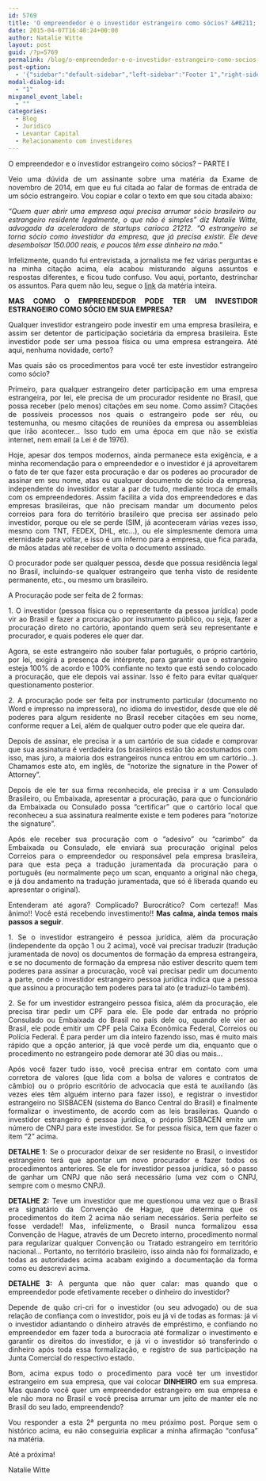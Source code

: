 ```yaml
---
id: 5769
title: 'O empreendedor e o investidor estrangeiro como sócios? &#8211; PARTE I'
date: 2015-04-07T16:40:24+00:00
author: Natalie Witte
layout: post
guid: /?p=5769
permalink: /blog/o-empreendedor-e-o-investidor-estrangeiro-como-socios-parte-i/
post-option:
  - '{"sidebar":"default-sidebar","left-sidebar":"Footer 1","right-sidebar":"Footer 1","page-title":"","page-caption":""}'
modal-dialog-id:
  - "1"
mixpanel_event_label:
  - ""
categories:
  - Blog
  - Jurídico
  - Levantar Capital
  - Relacionamento com investidores
---
```

<p style="text-align: justify;">
  O empreendedor e o investidor estrangeiro como sócios? &#8211; PARTE I
</p>

<p style="text-align: justify;">
  Veio uma dúvida de um assinante sobre uma matéria da Exame de novembro de 2014, em que eu fui citada ao falar de formas de entrada de um sócio estrangeiro. Vou copiar e colar o texto em que sou citada abaixo:
</p>

<p style="text-align: justify;">
  <i>&#8220;Quem quer abrir uma empresa aqui precisa arrumar sócio brasileiro ou  estrangeiro residente legalmente, o que não é simples&#8221; diz Natalie Witte, advogada da aceleradora de startups carioca 21212. &#8220;O estrangeiro se torna sócio como investidor da empresa, que já precisa existir. Ele deve desembolsar 150.000 reais, e poucos têm esse dinheiro na mão.&#8221;</i>
</p>

<p style="text-align: justify;">
  Infelizmente, quando fui entrevistada, a jornalista me fez várias perguntas e na minha citação acima, ela acabou misturando alguns assuntos e respostas diferentes, e ficou tudo confuso. Vou aqui, portanto, destrinchar os assuntos. Para quem não leu, segue o <a href="http://www.escoladoservir.com.br/acervo-digital/artigos/692/aqui-vale-a-pena-empreender">link</a> da matéria inteira.
</p>

<p style="text-align: justify;">
  <b>MAS COMO O EMPREENDEDOR PODE TER UM INVESTIDOR ESTRANGEIRO COMO SÓCIO EM SUA EMPRESA?</b>
</p>

<p style="text-align: justify;">
  Qualquer investidor estrangeiro pode investir em uma empresa brasileira, e assim ser detentor de participação societária da empresa brasileira. Este investidor pode ser uma pessoa física ou uma empresa estrangeira. Até aqui, nenhuma novidade, certo?
</p>

<p style="text-align: justify;">
  Mas quais são os procedimentos para você ter este investidor estrangeiro como sócio?
</p>

<p style="text-align: justify;">
  Primeiro, para qualquer estrangeiro deter participação em uma empresa estrangeira, por lei, ele precisa de um procurador residente no Brasil, que possa receber (pelo menos) citações em seu nome. Como assim? Citações de possíveis processos nos quais o estrangeiro pode ser réu, ou testemunha, ou mesmo citações de reuniões da empresa ou assembleias que irão acontecer&#8230; Isso tudo em uma época em que não se existia internet, nem email (a Lei é de 1976).
</p>

<p style="text-align: justify;">
  Hoje, apesar dos tempos modernos, ainda permanece esta exigência, e a minha recomendação para o empreendedor e o investidor é já aproveitarem o fato de ter que fazer esta procuração e dar os poderes ao procurador de assinar em seu nome, atas ou qualquer documento de sócio da empresa, independente do investidor estar a par de tudo, mediante troca de emails com os empreendedores. Assim facilita a vida dos empreendedores e das empresas brasileiras, que não precisam mandar um documento pelos correios para fora do território brasileiro que precisa ser assinado pelo investidor, porque ou ele se perde (SIM, já aconteceram várias vezes isso, mesmo com TNT, FEDEX, DHL, etc&#8230;), ou ele simplesmente demora uma eternidade para voltar, e isso é um inferno para a empresa, que fica parada, de mãos atadas até receber de volta o documento assinado.
</p>

<p style="text-align: justify;">
  O procurador pode ser qualquer pessoa, desde que possua residência legal no Brasil, incluindo-se qualquer estrangeiro que tenha visto de residente permanente, etc., ou mesmo um brasileiro.
</p>

<p style="text-align: justify;">
  A Procuração pode ser feita de 2 formas:
</p>

<p style="text-align: justify;">
  1. O investidor (pessoa física ou o representante da pessoa jurídica) pode vir ao Brasil e fazer a procuração por instrumento público, ou seja, fazer a procuração direto no cartório, apontando quem será seu representante e procurador, e quais poderes ele quer dar.
</p>

<p style="text-align: justify;">
  Agora, se este estrangeiro não souber falar português, o próprio cartório, por lei, exigirá a presença de intérprete, para garantir que o estrangeiro esteja 100% de acordo e 100% confiante no texto que está sendo colocado a procuração, que ele depois vai assinar. Isso é feito para evitar qualquer questionamento posterior.
</p>

<p style="text-align: justify;">
  2. A procuração pode ser feita por instrumento particular (documento no Word e impresso na impressora), no idioma do investidor, desde que ele dê poderes para algum residente no Brasil receber citações em seu nome, conforme requer a Lei, além de qualquer outro poder que ele queira dar.
</p>

<p style="text-align: justify;">
  Depois de assinar, ele precisa ir a um cartório de sua cidade e comprovar que sua assinatura é verdadeira (os brasileiros estão tão acostumados com isso, mas juro, a maioria dos estrangeiros nunca entrou em um cartório&#8230;). Chamamos este ato, em inglês, de “notorize the signature in the Power of Attorney”.
</p>

<p style="text-align: justify;">
  Depois de ele ter sua firma reconhecida, ele precisa ir a um Consulado Brasileiro, ou Embaixada, apresentar a procuração, para que o funcionário da Embaixada ou Consulado possa “certificar” que o cartório local que reconheceu a sua assinatura realmente existe e tem poderes para “notorize the signature”.
</p>

<p style="text-align: justify;">
  Após ele receber sua procuração com o “adesivo” ou “carimbo” da Embaixada ou Consulado, ele enviará sua procuração original pelos Correios para o empreendedor ou responsável pela empresa brasileira, para que esta peça a tradução juramentada da procuração para o português (eu normalmente peço um scan, enquanto a original não chega, e já dou andamento na tradução juramentada, que só é liberada quando eu apresentar o original).
</p>

<p style="text-align: justify;">
  Entenderam até agora? Complicado? Burocrático? Com certeza!! Mas ânimo!! Você está recebendo investimento!! <b>Mas calma, ainda temos mais passos a seguir</b>.
</p>

<p style="text-align: justify;">
  1. Se o investidor estrangeiro é pessoa jurídica, além da procuração (independente da opção 1 ou 2 acima), você vai precisar traduzir (tradução juramentada de novo) os documentos de formação da empresa estrangeira, e se no documento de formação da empresa não estiver descrito quem tem poderes para assinar a procuração, você vai precisar pedir um documento a parte, onde o investidor estrangeiro pessoa jurídica indica que a pessoa que assinou a procuração tem poderes para tal ato (e traduzí-lo também).
</p>

<p style="text-align: justify;">
  2. Se for um investidor estrangeiro pessoa física, além da procuração, ele precisa tirar pedir um CPF para ele. Ele pode dar entrada no próprio Consulado ou Embaixada do Brasil no país dele ou, quando ele vier ao Brasil, ele pode emitir um CPF pela Caixa Econômica Federal, Correios ou Polícia Federal. É para perder um dia inteiro fazendo isso, mas é muito mais rápido que a opção anterior, já que você perde um dia, enquanto que o procedimento no estrangeiro pode demorar até 30 dias ou mais&#8230;
</p>

<p style="text-align: justify;">
  Após você fazer tudo isso, você precisa entrar em contato com uma corretora de valores (que lida com a bolsa de valores e contratos de câmbio) ou o próprio escritório de advocacia que está te auxiliando (às vezes eles têm alguém interno para fazer isso), e registrar o investidor estrangeiro no SISBACEN (sistema do Banco Central do Brasil) e finalmente formalizar o investimento, de acordo com as leis brasileiras. Quando o investidor estrangeiro é pessoa jurídica, o próprio SISBACEN emite um número de CNPJ para este investidor. Se for pessoa física, tem que fazer o item “2” acima.
</p>

<p style="text-align: justify;">
  <b>DETALHE 1</b>: Se o procurador deixar de ser residente no Brasil, o investidor estrangeiro terá que apontar um novo procurador e fazer todos os procedimentos anteriores. Se ele for investidor pessoa jurídica, só o passo de ganhar um CNPJ que não será necessário (uma vez com o CNPJ, sempre com o mesmo CNPJ).
</p>

<p style="text-align: justify;">
  <b>DETALHE 2:</b> Teve um investidor que me questionou uma vez que o Brasil era signatário da Convenção de Hague, que determina que os procedimentos do item 2 acima não seriam necessários. Seria perfeito se fosse verdade!! Mas, infelizmente, o Brasil nunca formalizou essa Convenção de Hague, através de um Decreto interno, procedimento normal para regularizar qualquer Convenção ou Tratado estrangeiro em território nacional&#8230; Portanto, no território brasileiro, isso ainda não foi formalizado, e todas as autoridades acima acabam exigindo a documentação da forma como eu descrevi acima.
</p>

<p style="text-align: justify;">
  <b>DETALHE 3:</b> A pergunta que não quer calar: mas quando que o empreendedor pode efetivamente receber o dinheiro do investidor?
</p>

<p style="text-align: justify;">
  Depende de quão cri-cri for o investidor (ou seu advogado) ou de sua relação de confiança com o investidor, pois eu já vi de todas as formas: já vi o investidor adiantando o dinheiro através de empréstimo, e confiando no empreendedor em fazer toda a burocracia até formalizar o investimento e garantir os direitos do investidor, e já vi o investidor só transferindo o dinheiro após toda essa formalização, e registro de sua participação na Junta Comercial do respectivo estado.
</p>

<p style="text-align: justify;">
  Bom, acima expus todo o procedimento para você ter um investidor estrangeiro em sua empresa, que vai colocar <b>DINHEIRO</b> em sua empresa. Mas quando você quer um empreendedor estrangeiro em sua empresa e ele não mora no Brasil e você precisa arrumar um jeito de manter ele no Brasil do seu lado, empreendendo?
</p>

<p style="text-align: justify;">
  Vou responder a esta 2ª pergunta no meu próximo post. Porque sem o histórico acima, eu não conseguiria explicar a minha afirmação “confusa” na matéria.
</p>

<p style="text-align: justify;">
  Até a próxima!
</p>

<p style="text-align: justify;">
  Natalie Witte
</p>

&nbsp;